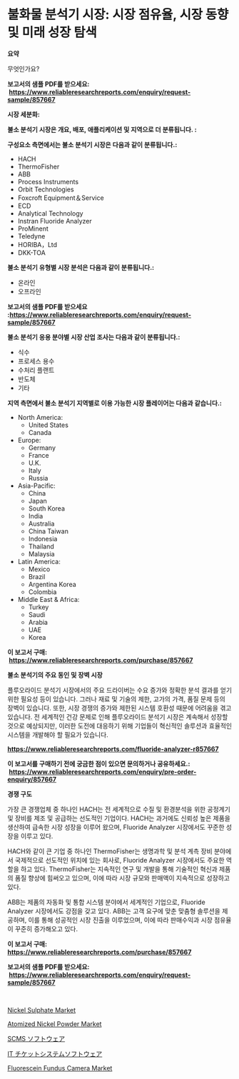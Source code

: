 <p><h1>불화물 분석기 시장: 시장 점유율, 시장 동향 및 미래 성장 탐색</h1></p><p><strong>요약</strong></p>
<p><p>무엇인가요?</p></p>
<p><strong>보고서의 샘플 PDF를 받으세요: &nbsp;<a href="https://www.reliableresearchreports.com/enquiry/request-sample/857667">https://www.reliableresearchreports.com/enquiry/request-sample/857667</a></strong></p>
<p><strong>시장 세분화:</strong></p>
<p><strong> 불소 분석기 시장은 개요, 배포, 애플리케이션 및 지역으로 더 분류됩니다. :</strong></p>
<p><strong>구성요소 측면에서는 불소 분석기 시장은 다음과 같이 분류됩니다.:</strong></p>
<p><ul><li>HACH</li><li>ThermoFisher</li><li>ABB</li><li>Process Instruments</li><li>Orbit Technologies</li><li>Foxcroft Equipment＆Service</li><li>ECD</li><li>Analytical Technology</li><li>Instran Fluoride Analyzer</li><li>ProMinent</li><li>Teledyne</li><li>HORIBA，Ltd</li><li>DKK-TOA</li></ul></p>
<p><strong> 불소 분석기 유형별 시장 분석은 다음과 같이 분류됩니다.:</strong></p>
<p><ul><li>온라인</li><li>오프라인</li></ul></p>
<p><strong>보고서의 샘플 PDF를 받으세요 :<a href="https://www.reliableresearchreports.com/enquiry/request-sample/857667">https://www.reliableresearchreports.com/enquiry/request-sample/857667</a></strong></p>
<p><strong> 불소 분석기 응용 분야별 시장 산업 조사는 다음과 같이 분류됩니다.:</strong></p>
<p><ul><li>식수</li><li>프로세스 용수</li><li>수처리 플랜트</li><li>반도체</li><li>기타</li></ul></p>
<p><strong>지역 측면에서 불소 분석기 지역별로 이용 가능한 시장 플레이어는 다음과 같습니다.:</strong></p>
<p><ul>
    <li>
        North America:
        <ul>
            <li>United States</li>
            <li>Canada</li>
        </ul>
    </li>
    <li>
        Europe:
        <ul>
            <li>Germany</li>
            <li>France</li>
            <li>U.K.</li>
            <li>Italy</li>
            <li>Russia</li>
        </ul>
    </li>
    <li>
        Asia-Pacific:
        <ul>
            <li>China</li>
            <li>Japan</li>
            <li>South Korea</li>
            <li>India</li>
            <li>Australia</li>
            <li>China Taiwan</li>
            <li>Indonesia</li>
            <li>Thailand</li>
            <li>Malaysia</li>
        </ul>
    </li>
    <li>
        Latin America:
        <ul>
            <li>Mexico</li>
            <li>Brazil</li>
            <li>Argentina Korea</li>
            <li>Colombia</li>
        </ul>
    </li>
    <li>
        Middle East & Africa:
        <ul>
            <li>Turkey</li>
            <li>Saudi</li>
            <li>Arabia</li>
            <li>UAE</li>
            <li>Korea</li>
        </ul>
    </li>
    </ul></p>
<p><strong>이 보고서 구매: &nbsp;<a href="https://www.reliableresearchreports.com/purchase/857667">https://www.reliableresearchreports.com/purchase/857667</a></strong></p>
<p><strong>불소 분석기의 주요 동인 및 장벽 시장</strong></p>
<p><p>플루오라이드 분석기 시장에서의 주요 드라이버는 수요 증가와 정확한 분석 결과를 얻기 위한 필요성 등이 있습니다. 그러나 재료 및 기술의 제한, 고가의 가격, 품질 문제 등의 장벽이 있습니다. 또한, 시장 경쟁의 증가와 제한된 시스템 호환성 때문에 어려움을 겪고 있습니다. 전 세계적인 건강 문제로 인해 플루오라이드 분석기 시장은 계속해서 성장할 것으로 예상되지만, 이러한 도전에 대응하기 위해 기업들이 혁신적인 솔루션과 효율적인 시스템을 개발해야 할 필요가 있습니다.</p></p>
<p><strong><a href="https://www.reliableresearchreports.com/fluoride-analyzer-r857667">https://www.reliableresearchreports.com/fluoride-analyzer-r857667</a></strong></p>
<p><strong>이 보고서를 구매하기 전에 궁금한 점이 있으면 문의하거나 공유하세요.: &nbsp;<a href="https://www.reliableresearchreports.com/enquiry/pre-order-enquiry/857667">https://www.reliableresearchreports.com/enquiry/pre-order-enquiry/857667</a></strong></p>
<p><strong>경쟁 구도</strong></p>
<p><p>가장 큰 경쟁업체 중 하나인 HACH는 전 세계적으로 수질 및 환경분석을 위한 공정계기 및 장비를 제조 및 공급하는 선도적인 기업이다. HACH는 과거에도 신뢰성 높은 제품을 생산하여 급속한 시장 성장을 이루어 왔으며, Fluoride Analyzer 시장에서도 꾸준한 성장을 이루고 있다.</p><p>HACH와 같이 큰 기업 중 하나인 ThermoFisher는 생명과학 및 분석 계측 장비 분야에서 국제적으로 선도적인 위치에 있는 회사로, Fluoride Analyzer 시장에서도 주요한 역할을 하고 있다. ThermoFisher는 지속적인 연구 및 개발을 통해 기술적인 혁신과 제품의 품질 향상에 힘써오고 있으며, 이에 따라 시장 규모와 판매액이 지속적으로 성장하고 있다.</p><p>ABB는 제품의 자동화 및 통합 시스템 분야에서 세계적인 기업으로, Fluoride Analyzer 시장에서도 강점을 갖고 있다. ABB는 고객 요구에 맞춘 맞춤형 솔루션을 제공하며, 이를 통해 성공적인 시장 진출을 이루었으며, 이에 따라 판매수익과 시장 점유율이 꾸준히 증가해오고 있다.</p></p>
<p><strong>이 보고서 구매: &nbsp; <a href="https://www.reliableresearchreports.com/purchase/857667">https://www.reliableresearchreports.com/purchase/857667</a></strong></p>
<p><strong>보고서의 샘플 PDF를 받으세요: &nbsp;<a href="https://www.reliableresearchreports.com/enquiry/request-sample/857667">https://www.reliableresearchreports.com/enquiry/request-sample/857667</a></strong><strong></strong></p>
<p>&nbsp;</p>
<p><p><a href="https://issuu.com/reportprime-2/docs/nickel-sulphate-market-size-2030.pptx">Nickel Sulphate Market</a></p><p><a href="https://issuu.com/reportprime-2/docs/atomized-nickel-powder-market-size-2030.pptx">Atomized Nickel Powder Market</a></p><p><a href="https://github.com/AaronVargas43/Market-Research-Report-List-1/blob/main/770183223866.md">SCMS ソフトウェア</a></p><p><a href="https://github.com/CloydAbbott2023/Market-Research-Report-List-1/blob/main/258500023867.md">IT チケットシステムソフトウェア</a></p><p><a href="https://github.com/julyju69/Market-Research-Report-List-2/blob/main/fluorescein-fundus-camera-market.md">Fluorescein Fundus Camera Market</a></p></p>